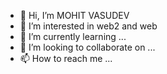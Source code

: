 - 👋 Hi, I’m MOHIT VASUDEV 
- 👀 I’m interested in web2 and web
- 🌱 I’m currently learning ...
- 💞️ I’m looking to collaborate on ...
- 📫 How to reach me ...

<!---
mohitvs-2506/mohitvs-2506 is a ✨ special ✨ repository because its `README.md` (this file) appears on your GitHub profile.
You can click the Preview link to take a look at your changes.
--->
